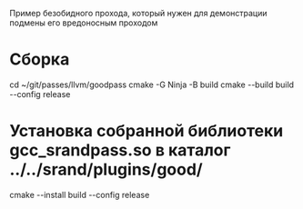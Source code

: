 Пример безобидного прохода, который нужен для демонстрации подмены его вредоносным проходом

# Сборка
cd ~/git/passes/llvm/goodpass
cmake -G Ninja -B build
cmake --build build --config release

# Установка собранной библиотеки gcc_srandpass.so в каталог ../../srand/plugins/good/
cmake --install build --config release
